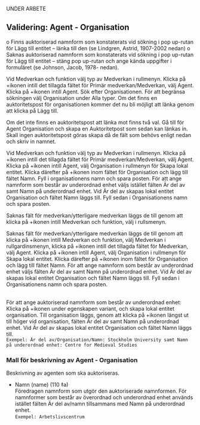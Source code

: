 
UNDER ARBETE

## Validering: Agent - Organisation

o	Finns auktoriserad namnform som konstaterats vid sökning i pop up-rutan för Lägg till entitet – länka till den (se Lindgren, Astrid, 1907-2002 nedan)
o	Saknas auktoriserad namnform som konstaterats vid sökning i pop up-rutan för Lägg till entitet – stäng pop up-rutan och ange kända uppgifter i formuläret (se Johnson, Jacob, 1978- nedan).

Vid Medverkan och funktion välj typ av Medverkan i rullmenyn. Klicka på +ikonen intill det tillagda fältet för Primär medverkan/Medverkan, välj Agent. Klicka på +ikonen intill Agent. Sök efter Organisationen. För att begränsa sökningen välj Organisation under Alla typer. Om det finns en auktoritetspost för organisationen kommer det nu bli möjligt att länka genom att klicka på Lägg till.

Om det inte finns en auktoritetspost att länka mot finns två val. Gå till för Agent Organisation och skapa en Auktoritetpost som sedan kan länkas in. Skall ingen auktoritetspost göras skapa då de fält som behövs enligt nedan och skriv in namnet.

Vid Medverkan och funktion välj typ av Medverkan i rullmenyn. Klicka på +ikonen intill det tillagda fältet för Primär medverkan/Medverkan, välj Agent. Klicka på +ikonen intill Agent, välj Organisation i rullmenyn för Skapa lokal entitet. Klicka därefter på +ikonen inom fältet för Organisation och lägg till fältet Namn. Fyll i organisationens namn och spara posten. För att ange namnform som består av underordnad enhet väljs istället fälten Är del av samt Namn på underordnad enhet. Vid Är del av skapas lokal entitet Organisation och fältet Namn läggs till. Fyll sedan i Organisationens namn och spara posten.

Saknas fält för medverkan/ytterligare medverkan läggs de till genom att klicka på +ikonen intill Medverkan och funktion, välj i rullsmenyn.





Saknas fält för medverkan/ytterligare medverkan läggs de till genom att klicka på +ikonen intill Medverkan och funktion, välj Medverkan i rullgardinsmenyn, klicka på +ikonen intill det tillagda fältet för Medverkan, välj Agent. Klicka på +ikonen intill Agent, välj Organisation i rullmenyn för Skapa lokal entitet. Klicka därefter på +ikonen inom fältet för Organisation och lägg till fältet Namn. För att ange namnform som består av underordnad enhet väljs fälten Är del av samt Namn på underordnad enhet. Vid Är del av skapas lokal entitet Organisation och fältet Namn läggs till. Fyll sedan i Organisationens namn och spara posten.


<br/>För att ange auktoriserad namnform som består av underordnad enhet: Klicka på +ikonen under egenskapen variant, och skapa lokal entitet organisation. Till organisation läggs, genom att klicka på +ikonen längst ut till höger vid organisation, fälten Är del av samt Namn på underordnad enhet. Vid Är del av skapas lokal entitet Organisation och fältet Namn läggs till.
  <br/>```Exempel: Är del av/Organisation/Namn: Stockholm University samt Namn på underordnad enhet: Centre for Medieval Studies```





### Mall för beskrivning av Agent - Organisation

Beskrivning av agenten som ska auktoriseras.

* Namn (name) (110 ‡a)
  <br/>Föredragen namnform som utgör den auktoriserade namnformen. För namnformer som består av överordnad och underordnad enhet används istället fälten Är del av/namn tillsammans med Namn på underordnad enhet.
  <br/>```Exempel: Arbetslivscentrum```
  
 
